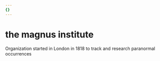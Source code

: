 ```yaml
---
{}
---
```

# the magnus institute   
   
Organization started in London in 1818 to track and research paranormal occurrences